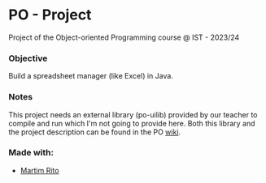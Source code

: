 # PO - Project
Project of the Object-oriented Programming course @ IST - 2023/24

### Objective
Build a spreadsheet manager (like Excel) in Java.

### Notes
This project needs an external library (po-uilib) provided by our teacher to compile and run which I'm not going to provide here.
Both this library and the project description can be found in the PO [wiki](https://web.tecnico.ulisboa.pt/~david.matos/w/pt/index.php/Programa%C3%A7%C3%A3o_com_Objectos/Projecto_de_Programa%C3%A7%C3%A3o_com_Objectos).

### Made with:
- [Martim Rito](https://github.com/Martim-Rito)
